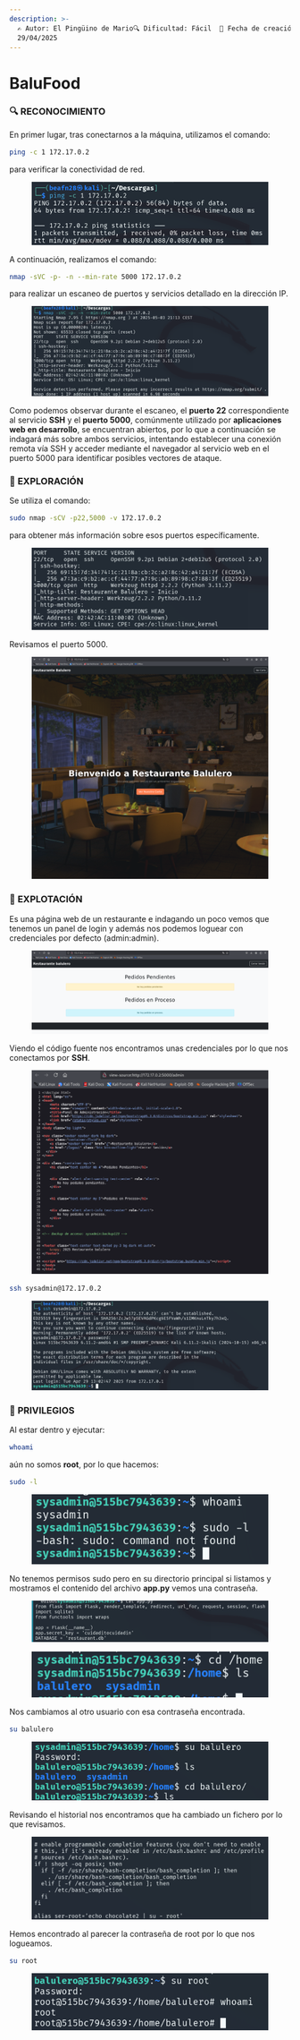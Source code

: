 ```yaml
---
description: >-
  ✍️ Autor: El Pingüino de Mario🔍 Dificultad: Fácil  📅 Fecha de creación:
  29/04/2025
---
```


# BaluFood

### 🔍 RECONOCIMIENTO

En primer lugar, tras conectarnos a la máquina, utilizamos el comando:

```bash
ping -c 1 172.17.0.2
```

para verificar la conectividad de red.

<figure><img src="../../.gitbook/assets/image (6) (1) (1) (1) (1) (1) (1) (1) (1).png" alt=""><figcaption></figcaption></figure>

A continuación, realizamos el comando:

```bash
nmap -sVC -p- -n --min-rate 5000 172.17.0.2
```

para realizar un escaneo de puertos y servicios detallado en la dirección IP.

<figure><img src="../../.gitbook/assets/image (1) (1) (1) (1) (1) (1) (1) (1) (1) (1) (1) (1) (1) (1) (1) (1) (1) (1) (1).png" alt=""><figcaption></figcaption></figure>

Como podemos observar durante el escaneo, el **puerto 22** correspondiente al servicio **SSH** y el **puerto 5000**, comúnmente utilizado por **aplicaciones web en desarrollo**, se encuentran abiertos, por lo que a continuación se indagará más sobre ambos servicios, intentando establecer una conexión remota vía SSH y acceder mediante el navegador al servicio web en el puerto 5000 para identificar posibles vectores de ataque.

### 🔎 **EXPLORACIÓN**

Se utiliza el comando:

```bash
sudo nmap -sCV -p22,5000 -v 172.17.0.2
```

para obtener más información sobre esos puertos específicamente.

<figure><img src="../../.gitbook/assets/image (2) (1) (1) (1) (1) (1) (1) (1) (1) (1) (1) (1) (1) (1) (1) (1) (1) (1).png" alt=""><figcaption></figcaption></figure>

Revisamos el puerto 5000.

<figure><img src="../../.gitbook/assets/image (3) (1) (1) (1) (1) (1) (1) (1) (1) (1) (1) (1) (1) (1) (1) (1) (1).png" alt=""><figcaption></figcaption></figure>

### 🚀 **EXPLOTACIÓN**

Es una página web de un restaurante e indagando un poco vemos que tenemos un panel de login y además nos podemos loguear con credenciales por defecto (admin:admin).

<figure><img src="../../.gitbook/assets/image (4) (1) (1) (1) (1) (1) (1) (1) (1) (1) (1) (1) (1) (1).png" alt=""><figcaption></figcaption></figure>

Viendo el código fuente nos encontramos unas credenciales por lo que nos conectamos por **SSH**.

<figure><img src="../../.gitbook/assets/image (5) (1) (1) (1) (1) (1) (1) (1) (1) (1) (1).png" alt=""><figcaption></figcaption></figure>

```bash
ssh sysadmin@172.17.0.2
```

<figure><img src="../../.gitbook/assets/image (6) (1) (1) (1) (1) (1) (1) (1) (1) (1).png" alt=""><figcaption></figcaption></figure>

### 🔐 **PRIVILEGIOS**

Al estar dentro y ejecutar:

```bash
whoami
```

aún no somos **root**, por lo que hacemos:

```bash
sudo -l
```

<figure><img src="../../.gitbook/assets/image (7) (1) (1) (1) (1) (1) (1) (1) (1).png" alt=""><figcaption></figcaption></figure>

No tenemos permisos sudo pero en su directorio principal si listamos y mostramos el contenido del archivo **app.py** vemos una contraseña.

<figure><img src="../../.gitbook/assets/image (1339).png" alt=""><figcaption></figcaption></figure>

<figure><img src="../../.gitbook/assets/image (1340).png" alt=""><figcaption></figcaption></figure>

Nos cambiamos al otro usuario con esa contraseña encontrada.

```bash
su balulero
```

<figure><img src="../../.gitbook/assets/image (1341).png" alt=""><figcaption></figcaption></figure>

Revisando el historial nos encontramos que ha cambiado un fichero por lo que revisamos.

<figure><img src="../../.gitbook/assets/image (1342).png" alt=""><figcaption></figcaption></figure>

Hemos encontrado al parecer la contraseña de root por lo que nos logueamos.

```bash
su root
```

<figure><img src="../../.gitbook/assets/image (1343).png" alt=""><figcaption></figcaption></figure>
